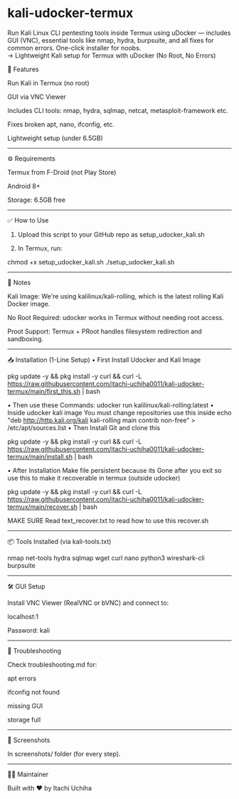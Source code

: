# kali-udocker-termux
Run Kali Linux CLI pentesting tools inside Termux using uDocker — includes GUI (VNC), essential tools like nmap, hydra, burpsuite, and all fixes for common errors. One-click installer for noobs.  
-> Lightweight Kali setup for Termux with uDocker (No Root, No Errors)


🚀 Features

Run Kali in Termux (no root)

GUI via VNC Viewer

Includes CLI tools: nmap, hydra, sqlmap, netcat, metasploit-framework etc.

Fixes broken apt, nano, ifconfig, etc.

Lightweight setup (under 6.5GB)



---

⚙️ Requirements

Termux from F-Droid (not Play Store)

Android 8+

Storage: 6.5GB free


---

✅ How to Use

1. Upload this script to your GitHub repo as setup_udocker_kali.sh


2. In Termux, run:



chmod +x setup_udocker_kali.sh
./setup_udocker_kali.sh


---

📌 Notes

Kali Image: We're using kalilinux/kali-rolling, which is the latest rolling Kali Docker image.

No Root Required: udocker works in Termux without needing root access.

Proot Support: Termux + PRoot handles filesystem redirection and sandboxing.

---

📥 Installation (1-Line Setup)
• First Install Udocker and Kali Image

pkg update -y && pkg install -y curl && curl -L https://raw.githubusercontent.com/itachi-uchiha0011/kali-udocker-termux/main/first_this.sh | bash

• Then use these Commands:
udocker run kalilinux/kali-rolling:latest
• Inside udocker kali image You must change repositories use this inside
echo "deb http://http.kali.org/kali kali-rolling main contrib non-free" > /etc/apt/sources.list
• Then Install Git and clone this

pkg update -y && pkg install -y curl && curl -L https://raw.githubusercontent.com/itachi-uchiha0011/kali-udocker-termux/main/install.sh | bash

• After Installation Make file persistent because its Gone after you exit so use this to make it recoverable in termux (outside udocker)

  pkg update -y && pkg install -y curl && curl -L https://raw.githubusercontent.com/itachi-uchiha0011/kali-udocker-termux/main/recover.sh | bash
  
  MAKE SURE Read text_recover.txt to read how to use this recover.sh
  
---

📦 Tools Installed (via kali-tools.txt)

nmap
net-tools
hydra
sqlmap
wget
curl
nano
python3
wireshark-cli
burpsuite


---

🛠️ GUI Setup

Install VNC Viewer (RealVNC or bVNC) and connect to:

localhost:1

Password: kali



---

🧰 Troubleshooting

Check troubleshooting.md for:

apt errors

ifconfig not found

missing GUI

storage full



---

📸 Screenshots

In screenshots/ folder (for every step).


---

👨‍💻 Maintainer

Built with ❤️ by Itachi Uchiha
